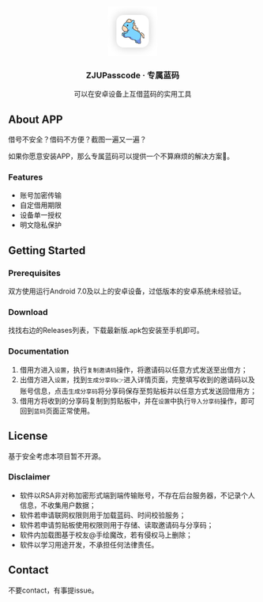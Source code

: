 <div align="center">
    <img src="images/logo.png" alt="Logo" width="100" height="100">

  <h3 align="center">ZJUPasscode · 专属蓝码</h3>

  <p align="center">
    可以在安卓设备上互借蓝码的实用工具
  </p>

</div>

## About APP

借号不安全？借码不方便？截图一遍又一遍？

如果你愿意安装APP，那么专属蓝码可以提供一个不算麻烦的解决方案🎉。

### Features

- 账号加密传输
- 自定借用期限
- 设备单一授权
- 明文隐私保护

## Getting Started

### Prerequisites

双方使用运行Android 7.0及以上的安卓设备，过低版本的安卓系统未经验证。

### Download

找找右边的Releases列表，下载最新版.apk包安装至手机即可。

### Documentation

1. 借用方进入`设置`，执行`复制邀请码`操作，将邀请码以任意方式发送至出借方；
2. 出借方进入`设置`，找到`生成分享码👉`进入详情页面，完整填写收到的邀请码以及账号信息，点击`生成分享码`将分享码保存至剪贴板并以任意方式发送回借用方；
3. 借用方将收到的分享码复制到剪贴板中，并在`设置`中执行`导入分享码`操作，即可回到`蓝码`页面正常使用。

## License

基于安全考虑本项目暂不开源。

### Disclaimer

- 软件以RSA非对称加密形式端到端传输账号，不存在后台服务器，不记录个人信息，不收集用户数据；
- 软件若申请联网权限则用于加载蓝码、时间校验服务；
- 软件若申请剪贴板使用权限则用于存储、读取邀请码与分享码；
- 软件内加载图基于校友@手绘魔改，若有侵权马上删除；
- 软件以学习用途开发，不承担任何法律责任。

## Contact

不要contact，有事提issue。
